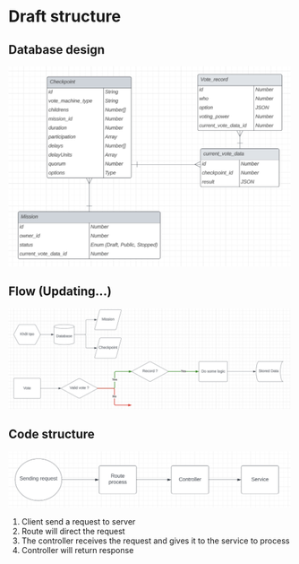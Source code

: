 # Draft structure

## Database design

![Alt text](public/database.png)

## Flow (Updating...)

![Alt text](public/flow.png)

## Code structure

![Alt text](public/structure.png)

1. Client send a request to server
2. Route will direct the request
3. The controller receives the request and gives it to the service to process
4. Controller will return response
